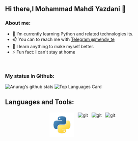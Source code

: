 ## Hi there,I Mohammad Mahdi Yazdani 👋


### About me:

- 🌱 I’m currently learning Python and related technologies its.
- 📫 You can to reach me with [Telegram @mehdy_te](https://t.me/mehdy_te)
- :boy: I learn anything to make myself better.
- ⚡ Fun fact: I can't stay at home
<br>

### My status in Github:

![Anurag's github stats](https://github-readme-stats.vercel.app/api?username=MrMohammadY&theme=default&show_icons=true) 
![Top Languages Card](https://github-readme-stats.vercel.app/api/top-langs/?username=MrMohammadY&layout=compact)

## Languages and Tools:
<p align="center">
<img src="https://raw.githubusercontent.com/github/explore/80688e429a7d4ef2fca1e82350fe8e3517d3494d/topics/python/python.png" alt="Python" height="80" style="vertical-align:top; margin:4px">
<img src="https://cdn.iconscout.com/icon/free/png-256/git-17-1175218.png" alt="git" height="65" style="vertical-align:top; margin:4px">
 <img src="https://cdn.iconscout.com/icon/free/png-256/django-11-1175036.png" alt="git" height="60" width="60" style="vertical-align:top; margin:4px;">
<img src="https://cdn.iconscout.com/icon/free/png-256/mongodb-2-1175137.png" alt="git" height="70" style="vertical-align:top; margin:4px">

</p>
